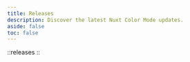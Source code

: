 ```yaml
---
title: Releases
description: Discover the latest Nuxt Color Mode updates.
aside: false
toc: false
---
```


::releases
::
